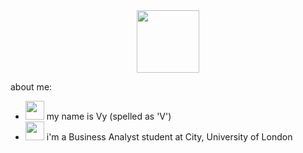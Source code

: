 <div id="header" align="center">
  <img src="https://media.giphy.com/media/V74oh5KFFntGGsWIAM/giphy.gif" width="100"/>
</div>

about me:
- <img src="https://media.giphy.com/media/nj8meeDBjFZGlTJBQk/giphy.gif" width="30"/> my name is Vy (spelled as 'V')
- <img src="https://media.giphy.com/media/nj8meeDBjFZGlTJBQk/giphy.gif" width="30"/> i'm a Business Analyst student at City, University of London
